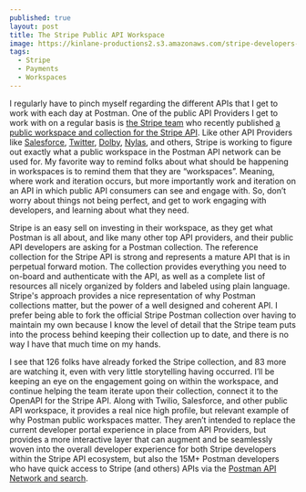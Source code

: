 ```yaml
---
published: true
layout: post
title: The Stripe Public API Workspace
image: https://kinlane-productions2.s3.amazonaws.com/stripe-developers-workspace.png
tags:
  - Stripe
  - Payments
  - Workspaces
---
```


I regularly have to pinch myself regarding the different APIs that I get to work with each day at Postman. One of the public API Providers I get to work with on a regular basis is [the Stripe team](https://www.postman.com/stripedev) who recently published [a public workspace and collection for the Stripe API](https://www.postman.com/stripedev/workspace/stripe-developers/overview). Like other API Providers like [Salesforce](https://www.postman.com/salesforce-developers), [Twitter](https://www.postman.com/twitter), [Dolby](https://www.postman.com/dolbyio), [Nylas](https://www.postman.com/trynylas), and others, Stripe is working to figure out exactly what a public workspace in the Postman API network can be used for. My favorite way to remind folks about what should be happening in workspaces is to remind them that they are “workspaces”. Meaning, where work and iteration occurs, but more importantly work and iteration on an API in which public API consumers can see and engage with. So, don’t worry about things not being perfect, and get to work engaging with developers, and learning about what they need.


Stripe is an easy sell on investing in their workspace, as they get what Postman is all about, and like many other top API providers, and their public API developers are asking for a Postman collection. The reference collection for the Stripe API is strong and represents a mature API that is in perpetual forward motion. The collection provides everything you need to on-board and authenticate with the API, as well as a complete list of resources all nicely organized by folders and labeled using plain language. Stripe's approach provides a nice representation of why Postman collections matter, but the power of a well designed and coherent API. I prefer being able to fork the official Stripe Postman collection over having to maintain my own because I know the level of detail that the Stripe team puts into the process behind keeping their collection up to date, and there is no way I have that much time on my hands.


I see that 126 folks have already forked the Stripe collection, and 83 more are watching it, even with very little storytelling having occurred. I’ll be keeping an eye on the engagement going on within the workspace, and continue helping the team iterate upon their collection, connect it to the OpenAPI for the Stripe API. Along with Twilio, Salesforce, and other public API workspace, it provides a real nice high profile, but relevant example of why Postman public workspaces matter. They aren’t intended to replace the current developer portal experience in place from API Providers, but provides a more interactive layer that can augment and be seamlessly woven into the overall developer experience for both Stripe developers within the Stripe API ecosystem, but also the 15M+ Postman developers who have quick access to Stripe (and others) APIs via the [Postman API Network and search](https://www.postman.com/explore).